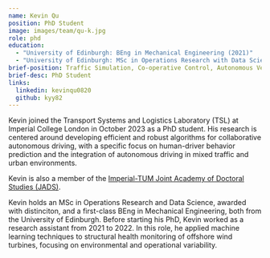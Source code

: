 ```yaml
---
name: Kevin Qu
position: PhD Student
image: images/team/qu-k.jpg
role: phd
education: 
  - "University of Edinburgh: BEng in Mechanical Engineering (2021)"
  - "University of Edinburgh: MSc in Operations Research with Data Science (2023)"
brief-position: Traffic Simulation, Co-operative Control, Autonomous Vehicles
brief-desc: PhD Student
links:
  linkedin: kevinqu0820
  github: kyy82
---
```



Kevin joined the Transport Systems and Logistics Laboratory (TSL) at Imperial College London in October 2023 as a PhD student. His research is centered around developing efficient and robust algorithms for collaborative autonomous driving, with a specific focus on human-driver behavior prediction and the integration of autonomous driving in mixed traffic and urban environments. 

Kevin is also a member of the [Imperial-TUM Joint Academy of Doctoral Studies (JADS)](https://www.imperial.ac.uk/admin-services/international-relations/tum-imperial-jads/).

Kevin holds an MSc in Operations Research and Data Science, awarded with distinciton, and a first-class BEng in Mechanical Engineering, both from the University of Edinburgh. Before starting his PhD, Kevin worked as a research assistant from 2021 to 2022. In this role, he applied machine learning techniques to structural health monitoring of offshore wind turbines, focusing on environmental and operational variability.